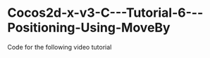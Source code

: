 Cocos2d-x-v3-C---Tutorial-6---Positioning-Using-MoveBy
======================================================

Code for the following video tutorial 
